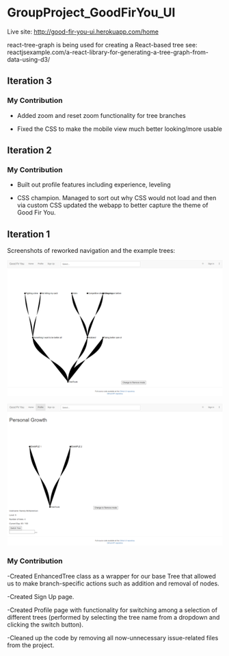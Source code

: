 # GroupProject_GoodFirYou_UI

Live site: http://good-fir-you-ui.herokuapp.com/home

react-tree-graph is being used for creating a React-based tree
see: reactjsexample.com/a-react-library-for-generating-a-tree-graph-from-data-using-d3/

## Iteration 3

### My Contribution

- Added zoom and reset zoom functionality for tree branches

- Fixed the CSS to make the mobile view much better looking/more usable


## Iteration 2

### My Contribution

- Built out profile features including experience, leveling

- CSS champion. Managed to sort out why CSS would not load and then via custom CSS updated the webapp to better capture the theme of Good Fir You.


## Iteration 1

Screenshots of reworked navigation and the example trees:

![Iteration 1.1 screenshot](images/home-miditeration-1.png)

![Iteration 1.2 screenshot](images/profile-miditeration-1.png)


### My Contribution

-Created EnhancedTree class as a wrapper for our base Tree that allowed us to make branch-specific actions such as addition and removal of nodes.

-Created Sign Up page.

-Created Profile page with functionality for switching among a selection of different trees (performed by selecting the tree name from a dropdown and clicking the switch button).

-Cleaned up the code by removing all now-unnecessary issue-related files from the project.
